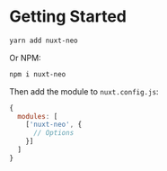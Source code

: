 # Getting Started

```bash
yarn add nuxt-neo
```

Or NPM:

```bash
npm i nuxt-neo
```

Then add the module to `nuxt.config.js`:

```js
{
  modules: [
    ['nuxt-neo', {
      // Options
    }]
  ]
}
```


